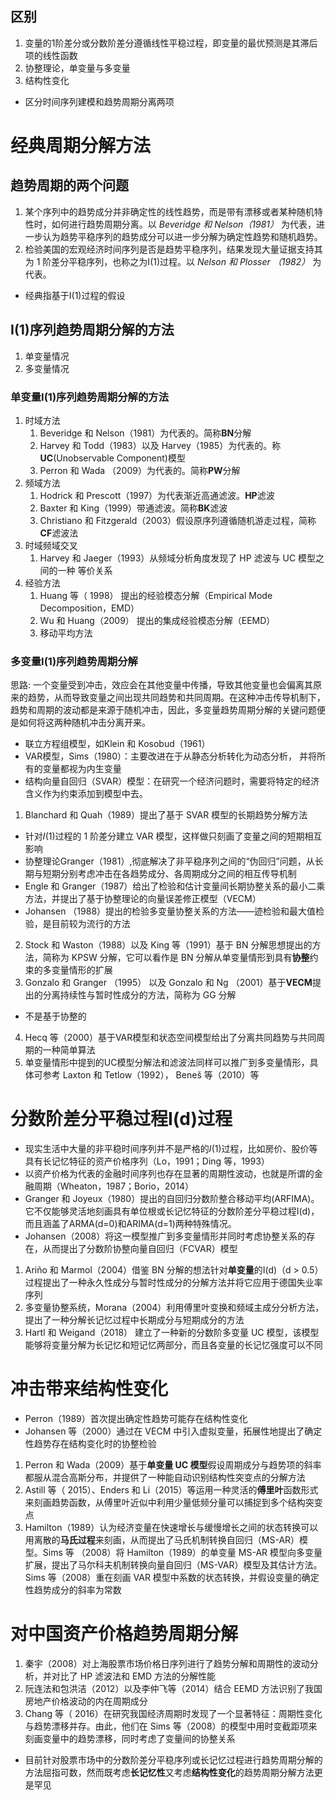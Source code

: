 ## 区别
1. 变量的1阶差分或分数阶差分遵循线性平稳过程，即变量的最优预测是其滞后项的线性函数
2. 协整理论，单变量与多变量
3. 结构性变化
+ 区分时间序列建模和趋势周期分离两项

# 经典周期分解方法
## 趋势周期的两个问题
1. 某个序列中的趋势成分并非确定性的线性趋势，而是带有漂移或者某种随机特性时，如何进行趋势周期分离。以 *Beveridge 和 Nelson（1981）* 为代表，进一步认为趋势平稳序列的趋势成分可以进一步分解为确定性趋势和随机趋势。
2. 检验美国的宏观经济时间序列是否是趋势平稳序列，结果发现大量证据支持其为 1 阶差分平稳序列，也称之为I(1)过程。以 *Nelson 和 Plosser （1982）* 为代表。
+ 经典指基于I(1)过程的假设

## I(1)序列趋势周期分解的方法
1. 单变量情况
2. 多变量情况

### 单变量I(1)序列趋势周期分解的方法
1. 时域方法
   1. Beveridge 和 Nelson（1981）为代表的。简称**BN**分解
   2. Harvey 和 Todd（1983）以及 Harvey（1985）为代表的。称**UC**(Unobservable Component)模型
   3. Perron 和 Wada （2009）为代表的。简称**PW**分解
2. 频域方法
   1. Hodrick 和 Prescott（1997）为代表渐近高通滤波。**HP**滤波
   2. Baxter 和 King（1999）带通滤波。简称**BK**滤波
   3. Christiano 和 Fitzgerald（2003）假设原序列遵循随机游走过程，简称**CF**滤波法
3. 时域频域交叉
   1. Harvey 和 Jaeger（1993）从频域分析角度发现了 HP 滤波与 UC 模型之间的一种 等价关系
4. 经验方法
   1. Huang 等（ 1998） 提出的经验模态分解（Empirical Mode Decomposition，EMD）
   2. Wu 和 Huang（2009） 提出的集成经验模态分解（EEMD）
   3. 移动平均方法

### 多变量I(1)序列趋势周期分解
思路: 一个变量受到冲击，效应会在其他变量中传播，导致其他变量也会偏离其原来的趋势，从而导致变量之间出现共同趋势和共同周期。在这种冲击传导机制下，趋势和周期的波动都是来源于随机冲击，因此，多变量趋势周期分解的关键问题便是如何将这两种随机冲击分离开来。
+ 联立方程组模型，如Klein 和 Kosobud（1961）
+ VAR模型，Sims（1980）：主要改进在于从静态分析转化为动态分析， 并将所有的变量都视为内生变量
+ 结构向量自回归（SVAR）模型：在研究一个经济问题时，需要将特定的经济含义作为约束添加到模型中去。
1. Blanchard 和 Quah（1989）提出了基于 SVAR 模型的长期趋势分解方法
+ 针对𝐼(1)过程的 1 阶差分建立 VAR 模型，这样做只刻画了变量之间的短期相互影响
+ 协整理论Granger（1981）,彻底解决了非平稳序列之间的“伪回归”问题，从长期与短期分别考虑冲击在各趋势成分、各周期成分之间的相互传导机制
+ Engle 和 Granger（1987）给出了检验和估计变量间长期协整关系的最小二乘方法，并提出了基于协整理论的向量误差修正模型（VECM）
+ Johansen （1988）提出的检验多变量协整关系的方法——迹检验和最大值检验，是目前较为流行的方法
2. Stock 和 Waston（1988）以及 King 等（1991）基于 BN 分解思想提出的方法，简称为 KPSW 分解，它可以看作是 BN 分解从单变量情形到具有**协整**约束的多变量情形的扩展
3. Gonzalo 和 Granger （1995） 以及 Gonzalo 和 Ng （2001）基于**VECM**提出的分离持续性与暂时性成分的方法，简称为 GG 分解
+ 不是基于协整的
4. Hecq 等（2000）基于VAR模型和状态空间模型给出了分离共同趋势与共同周期的一种简单算法
5. 单变量情形中提到的UC模型分解法和滤波法同样可以推广到多变量情形，具体可参考 Laxton 和 Tetlow（1992）， Beneš 等（2010）等

# 分数阶差分平稳过程I(d)过程
+ 现实生活中大量的非平稳时间序列并不是严格的𝐼(1)过程，比如房价、股价等具有长记忆特征的资产价格序列（Lo，1991；Ding 等，1993）
+ 以资产价格为代表的金融时间序列也存在显著的周期性波动，也就是所谓的金融周期（Wheaton，1987；Borio，2014）
+ Granger 和 Joyeux（1980）提出的自回归分数阶整合移动平均(ARFIMA)。它不仅能够灵活地刻画具有单位根或长记忆特征的分数阶差分平稳过程I(d)，而且涵盖了ARMA(d=0)和ARIMA(d=1)两种特殊情况。
+ Johansen（2008）将这一模型推广到多变量情形并同时考虑协整关系的存在，从而提出了分数阶协整向量自回归（FCVAR）模型
1. Ariño 和 Marmol（2004）借鉴 BN 分解的想法针对**单变量**的I(d)（d > 0.5）过程提出了一种永久性成分与暂时性成分的分解方法并将它应用于德国失业率序列
2. 多变量协整系统，Morana（2004）利用傅里叶变换和频域主成分分析方法，提出了一种分解长记忆过程中长期成分与短期成分的方法
3. Hartl 和 Weigand（2018） 建立了一种新的分数阶多变量 UC 模型，该模型能够将变量分解为长记忆和短记忆两部分，而且各变量的长记忆强度可以不同

# 冲击带来结构性变化
+ Perron（1989）首次提出确定性趋势可能存在结构性变化
+ Johansen 等（2000）通过在 VECM 中引入虚拟变量，拓展性地提出了确定性趋势存在结构变化时的协整检验
1. Perron 和 Wada（2009）基于**单变量 UC 模型**假设周期成分与趋势项的斜率都服从混合高斯分布，并提供了一种能自动识别结构性突变点的分解方法
2. Astill 等（ 2015）、Enders 和 Li（2015）等运用一种灵活的**傅里叶**函数形式来刻画趋势函数，从傅里叶近似中利用少量低频分量可以捕捉到多个结构突变点
3. Hamilton（1989）认为经济变量在快速增长与缓慢增长之间的状态转换可以用离散的**马氏过程**来刻画，从而提出了马氏机制转换自回归（MS-AR）模型。Sims 等 （2008）将 Hamilton（1989）的单变量 MS-AR 模型向多变量扩展，提出了马尔科夫机制转换向量自回归（MS-VAR）模型及其估计方法。Sims 等（2008）重在刻画 VAR 模型中系数的状态转换，并假设变量的确定性趋势成分的斜率为常数


# 对中国资产价格趋势周期分解
1. 秦宇（2008）对上海股票市场价格日序列进行了趋势分解和周期性的波动分析，并对比了 HP 滤波法和 EMD 方法的分解性能
2. 阮连法和包洪洁（2012）以及李仲飞等（2014）结合 EEMD 方法识别了我国房地产价格波动的内在周期成分
3. Chang 等（ 2016）在研究我国经济周期时发现了一个显著特征：周期性变化与趋势漂移并存。由此，他们在 Sims 等（2008）的模型中用时变截距项来刻画变量中的趋势漂移，同时考虑了变量间的协整关系
+ 目前针对股票市场中的分数阶差分平稳序列或长记忆过程进行趋势周期分解的方法屈指可数，然而既考虑**长记忆性**又考虑**结构性变化**的趋势周期分解方法更是罕见